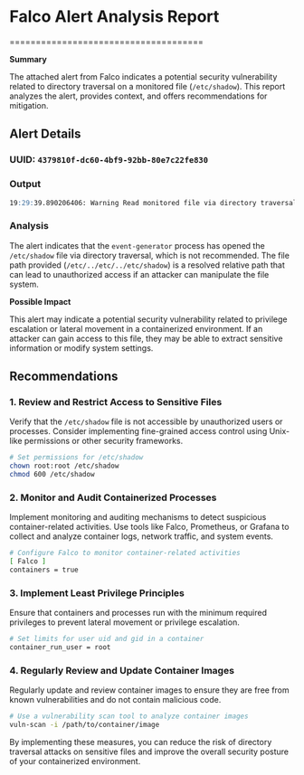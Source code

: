 # Falco Alert Analysis Report
=====================================

**Summary**

The attached alert from Falco indicates a potential security vulnerability related to directory traversal on a monitored file (`/etc/shadow`). This report analyzes the alert, provides context, and offers recommendations for mitigation.

**Alert Details**
-----------------

### UUID: `4379810f-dc60-4bf9-92bb-80e7c22fe830`

### Output
```markdown
19:29:39.890206406: Warning Read monitored file via directory traversal (file=/etc/shadow fileraw=/etc/../etc/../etc/shadow gparent=systemd ggparent=<NA> gggparent=<NA> evt_type=openat user=root user_uid=0 user_loginuid=-1 process=event-generator proc_exepath=/bin/event-generator parent=containerd-shim command=event-generator run syscall --loop terminal=34816 container_id=69484342a56c container_name=modest_brahmagupta)
```

### Analysis

The alert indicates that the `event-generator` process has opened the `/etc/shadow` file via directory traversal, which is not recommended. The file path provided (`/etc/../etc/../etc/shadow`) is a resolved relative path that can lead to unauthorized access if an attacker can manipulate the file system.

**Possible Impact**

This alert may indicate a potential security vulnerability related to privilege escalation or lateral movement in a containerized environment. If an attacker can gain access to this file, they may be able to extract sensitive information or modify system settings.

**Recommendations**
------------------

### 1. Review and Restrict Access to Sensitive Files

Verify that the `/etc/shadow` file is not accessible by unauthorized users or processes. Consider implementing fine-grained access control using Unix-like permissions or other security frameworks.

```bash
# Set permissions for /etc/shadow
chown root:root /etc/shadow
chmod 600 /etc/shadow
```

### 2. Monitor and Audit Containerized Processes

Implement monitoring and auditing mechanisms to detect suspicious container-related activities. Use tools like Falco, Prometheus, or Grafana to collect and analyze container logs, network traffic, and system events.

```bash
# Configure Falco to monitor container-related activities
[ Falco ]
containers = true
```

### 3. Implement Least Privilege Principles

Ensure that containers and processes run with the minimum required privileges to prevent lateral movement or privilege escalation.

```bash
# Set limits for user uid and gid in a container
container_run_user = root
```

### 4. Regularly Review and Update Container Images

Regularly update and review container images to ensure they are free from known vulnerabilities and do not contain malicious code.

```bash
# Use a vulnerability scan tool to analyze container images
vuln-scan -i /path/to/container/image
```

By implementing these measures, you can reduce the risk of directory traversal attacks on sensitive files and improve the overall security posture of your containerized environment.